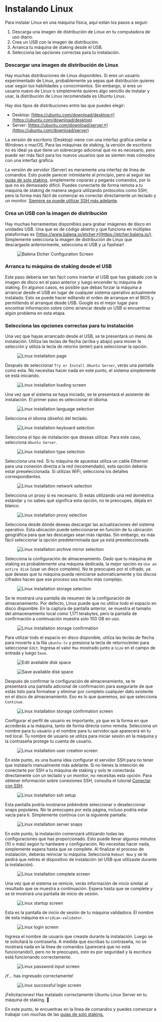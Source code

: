 # Instalando Linux

Para instalar Linux en una máquina física, aquí están los pasos a seguir:&#x20;

1. Descarga una imagen de distribución de Linux en tu computadora de uso diario.&#x20;
2. Crea un USB con la imagen de distribución.&#x20;
3. Arranca tu máquina de staking desde el USB.&#x20;
4. Selecciona las opciones correctas para tu instalación.

### Descargar una imagen de distribución de Linux

Hay muchas distribuciones de Linux disponibles. Si eres un usuario experimentado de Linux, probablemente ya sepas qué distribución quieres usar según tus habilidades y conocimientos. Sin embargo, si eres un usuario nuevo de Linux o simplemente quieres algo sencillo de instalar y usar, la distribución de Linux recomendada es Ubuntu Linux.

Hay dos tipos de distribuciones entre las que puedes elegir:

* Desktop: [https://ubuntu.com/download/desktop↗](https://ubuntu.com/download/desktop)
* Server: [https://ubuntu.com/download/server↗](https://ubuntu.com/download/server)

La versión de escritorio (Desktop) viene con una interfaz gráfica similar a Windows o macOS. Para las máquinas de staking, la versión de escritorio no es ideal ya que tiene un sobrecargo adicional que no es necesario, pero puede ser más fácil para los nuevos usuarios que se sienten más cómodos con una interfaz gráfica.

La versión de servidor (Server) es meramente una interfaz de línea de comandos. Esto puede parecer intimidante al principio, pero al seguir las [guías de solo staking](/spanish/tutorials/solo-staking-guides), simplemente copiarás y pegarás comandos, por lo que no es demasiado difícil. Puedes conectarte de forma remota a tu máquina de staking de manera segura utilizando protocolos como SSH, pero la forma más fácil de comenzar es conectar directamente un teclado y un monitor. [Siempre se puede utilizar SSH más adelante](/spanish/tutorials/connect-via-ssh).

### Crea un USB con la imagen de distribución

Hay muchas herramientas disponibles para grabar imágenes de disco en unidades USB. Una que es de código abierto y que funciona en múltiples plataformas es [https://www.balena.io/etcher↗](https://etcher.balena.io/). Simplemente selecciona la imagen de distribución de Linux que descargaste anteriormente, selecciona el USB y ¡a flashear!

<figure><img src="/assets/img/gitbook/image (1) (2).png" alt="Balena Etcher Configuration Screen"><figcaption></figcaption></figure>

### Arranca tu máquina de staking desde el USB

Este paso debería ser tan fácil como insertar el USB que has grabado con la imagen de disco en el paso anterior y luego encender tu máquina de staking. En algunos casos, es posible que debas forzar la máquina a arrancar desde el USB en lugar de cualquier sistema operativo actualmente instalado. Esto se puede hacer editando el orden de arranque en el BIOS y permitiendo el arranque desde USB. Google es el mejor lugar para encontrar información sobre cómo arrancar desde un USB si encuentras algún problema en esta etapa.

### Selecciona las opciones correctas para tu instalación

Una vez que hayas arrancado desde el USB, se te presentará un menú de instalación. Utiliza las teclas de flecha (arriba y abajo) para mover la selección y utiliza la tecla de retorno (enter) para seleccionar la opción.

<figure><img src="/assets/img/gitbook/image (6) (2).png" alt="Linux installation page"><figcaption></figcaption></figure>

Después de seleccionar `Try or Install Ubuntu Server`, verás una pantalla como esta. No necesitas hacer nada en este punto, el sistema simplemente se está iniciando.

<figure><img src="/assets/img/gitbook/image (11).png" alt="Linux installation loading screen"><figcaption></figcaption></figure>

Una vez que el sistema se haya iniciado, se te presentará el asistente de instalación. El primer paso es seleccionar el idioma.

<figure><img src="/assets/img/gitbook/image (2) (1).png" alt="Linux installation language selection"><figcaption></figcaption></figure>

Selecciona el idioma (diseño) del teclado.

<figure><img src="/assets/img/gitbook/image (85).png" alt="Linux installation keyboard selection"><figcaption></figcaption></figure>

Selecciona el tipo de instalación que deseas utilizar. Para este caso, selecciona `Ubuntu Server`.

<figure><img src="/assets/img/gitbook/image (93).png" alt="Linux installation type selection"><figcaption></figcaption></figure>

Selecciona una red. Si tu máquina de apuestas utiliza un cable Ethernet para una conexión directa a la red (recomendado), esta opción debería estar preseleccionada. Si utilizas WiFi, selecciona los detalles correspondientes.

<figure><img src="/assets/img/gitbook/image (25) (1).png" alt="Linux installation network selection"><figcaption></figcaption></figure>

Selecciona un proxy si es necesario. Si estás utilizando una red doméstica estándar y no sabes qué significa esta opción, no te preocupes, déjala en blanco.

<figure><img src="/assets/img/gitbook/image (16) (1).png" alt="Linux installation proxy selection"><figcaption></figcaption></figure>

Selecciona desde dónde deseas descargar las actualizaciones del sistema operativo. Esta ubicación puede seleccionarse en función de tu ubicación geográfica para que las descargas sean más rápidas. Sin embargo, es más fácil seleccionar la opción predeterminada que ya está preseleccionada.

<figure><img src="/assets/img/gitbook/image (17) (1).png" alt="Linux installation archive mirror selection"><figcaption></figcaption></figure>

Selecciona la configuración de almacenamiento. Dado que tu máquina de staking es probablemente una máquina dedicada, la mejor opción es `Use an entire disk` (usar un disco completo). No te preocupes por el cifrado, ya que deseas que tu máquina pueda reiniciarse automáticamente y los discos cifrados hacen que ese proceso sea mucho más complejo.

<figure><img src="/assets/img/gitbook/image (72).png" alt="Linux installation storage selection"><figcaption></figcaption></figure>

Se te mostrará una pantalla de resumen de la configuración de almacenamiento. Por defecto, Linux puede que no utilice todo el espacio en disco disponible. En la captura de pantalla anterior, se muestra el tamaño del almacenamiento local como 1,171 terabytes, pero la pantalla de confirmación a continuación muestra solo 100 GB en uso.

<figure><img src="/assets/img/gitbook/image (29).png" alt="Linux installation storage confirmation"><figcaption></figcaption></figure>

Para utilizar todo el espacio en disco disponible, utiliza las teclas de flecha para moverte a la fila `ubuntu-lv` y presiona la tecla de retorno/enter para seleccionar `Edit`. Ingresa el valor `Max` mostrado junto a `Size` en el campo de entrada y luego `Save`.

<figure><img src="/assets/img/gitbook/image (66).png" alt="Edit available disk space"><figcaption></figcaption></figure>

<figure><img src="/assets/img/gitbook/image (43).png" alt="Save available disk space"><figcaption></figcaption></figure>

Después de confirmar la configuración de almacenamiento, se te presentará una pantalla adicional de confirmación para asegurarte de que estás listo para formatear y eliminar por completo cualquier dato existente en el disco de almacenamiento. Eso es lo que queremos, así que selecciona `Continue`.

<figure><img src="/assets/img/gitbook/image (7) (2) (1).png" alt="Linux installation storage confirmation screen"><figcaption></figcaption></figure>

Configurar el perfil de usuario es importante, ya que es la forma en que accederás a la máquina, tanto de forma directa como remota. Selecciona un nombre para tu usuario y el nombre para tu servidor que aparecerá en tu red local. Tu nombre de usuario se utiliza para iniciar sesión en la máquina y la contraseña protege tu cuenta de usuario.

<figure><img src="/assets/img/gitbook/image (31).png" alt="Linux installation user creation screen"><figcaption></figcaption></figure>

En este punto, es una buena idea configurar el servidor SSH para no tener que instalarlo manualmente más adelante. Si no tienes la intención de conectarte por SSH a tu máquina de staking y solo te conectarás directamente con un teclado y un monitor, no necesitas esta opción. Para obtener información sobre conexiones SSH, consulta el tutorial [Conectar con SSH](/spanish/tutorials/connect-via-ssh).

<figure><img src="/assets/img/gitbook/image (21) (1).png" alt="Linux installation ssh setup"><figcaption></figcaption></figure>

Esta pantalla podría mostrarse pidiéndote seleccionar o deseleccionar snaps populares. No te preocupes por esta página, incluso podría estar vacía para ti. Simplemente continúa con la siguiente pantalla.

<figure><img src="/assets/img/gitbook/image (12) (2).png" alt="Linux installation server snaps"><figcaption></figcaption></figure>

En este punto, la instalación comenzará utilizando todas las configuraciones que has proporcionado. Esto puede llevar algunos minutos (10 o más) según tu hardware y configuración. No necesitas hacer nada, simplemente espera hasta que se complete. Al finalizar el proceso de instalación, deberás reiniciar tu máquina. Selecciona `Reboot Now` y se te pedirá que retires el dispositivo de instalación (el USB que utilizaste durante la instalación).

<figure><img src="/assets/img/gitbook/image (26) (1).png" alt="Linux installation complete screen"><figcaption></figcaption></figure>

Una vez que el sistema se reinicie, verás información de inicio similar al resultado que se muestra a continuación. Espera hasta que se complete y se te mostrará una pantalla de inicio de sesión.

<figure><img src="/assets/img/gitbook/image (19).png" alt="Linux startup screen"><figcaption></figcaption></figure>

Esta es la pantalla de inicio de sesión de tu máquina validadora. El nombre de esta máquina es `eridian-validator`.

<figure><img src="/assets/img/gitbook/image (24) (1).png" alt="Linux login screen"><figcaption></figcaption></figure>

Ingresa el nombre de usuario que creaste durante la instalación. Luego se te solicitará la contraseña. A medida que escribas tu contraseña, no se mostrará nada en la línea de comandos (¡parecerá que no está funcionando!), pero no te preocupes, esto es por seguridad y la escritura está funcionando correctamente.

<figure><img src="/assets/img/gitbook/image (22) (1).png" alt="Linux password input screen"><figcaption></figcaption></figure>

¡Y... has ingresado correctamente!

<figure><img src="/assets/img/gitbook/image (13) (1).png" alt="Linux successful login screen"><figcaption></figcaption></figure>

¡Felicitaciones! Has instalado correctamente Ubuntu Linux Server en tu máquina de staking.  🥳

En este punto, te encuentras en la línea de comandos y puedes comenzar a trabajar con muchas de las [guías de solo staking.](/spanish/tutorials/solo-staking-guides)

